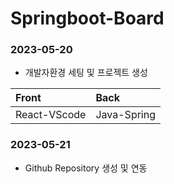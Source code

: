 # Springboot-Board

### 2023-05-20
- 개발자환경 세팅 및 프로젝트 생성


|Front|Back|
|:--|:--|
|React-VScode|Java-Spring|

### 2023-05-21
- Github Repository 생성 및 연동
